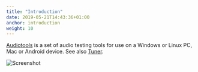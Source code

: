 ```yaml
---
title: "Introduction"
date: 2019-05-21T14:43:36+01:00
anchor: introduction
weight: 10
---
```


[Audiotools][1] is a set of audio testing tools for use on a Windows
or Linux PC, Mac or Android device. See also [Tuner][3].

![Screenshot][2]

 [1]: https://github.com/billthefarmer/audiotools (https://github.com/billthefarmer/audiotools)
 [2]: images/Audiotools.png
 [3]: https://billthefarmer.github.io/ctuner (https://billthefarmer.github.io/ctuner)
